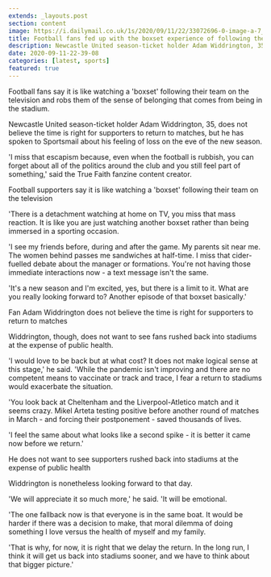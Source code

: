 ```yaml
---
extends: _layouts.post
section: content
image: https://i.dailymail.co.uk/1s/2020/09/11/22/33072696-0-image-a-7_1599859519620.jpg 
title: Football fans fed up with the boxset experience of following their teams on the television 
description: Newcastle United season-ticket holder Adam Widdrington, 35, does not believe the time is right for supporters to return to matches, but he has spoken to Sportsmail about his feeling of loss. 
date: 2020-09-11-22-39-08 
categories: [latest, sports] 
featured: true 
--- 
```

Football fans say it is like watching a 'boxset' following their team on the television and robs them of the sense of belonging that comes from being in the stadium.

Newcastle United season-ticket holder Adam Widdrington, 35, does not believe the time is right for supporters to return to matches, but he has spoken to Sportsmail about his feeling of loss on the eve of the new season.

'I miss that escapism because, even when the football is rubbish, you can forget about all of the politics around the club and you still feel part of something,' said the True Faith fanzine content creator.

Football supporters say it is like watching a 'boxset' following their team on the television

'There is a detachment watching at home on TV, you miss that mass reaction. It is like you are just watching another boxset rather than being immersed in a sporting occasion.

'I see my friends before, during and after the game. My parents sit near me. The women behind passes me sandwiches at half-time. I miss that cider-fuelled debate about the manager or formations. You're not having those immediate interactions now - a text message isn't the same.

'It's a new season and I'm excited, yes, but there is a limit to it. What are you really looking forward to? Another episode of that boxset basically.'

Fan Adam Widdrington does not believe the time is right for supporters to return to matches

Widdrington, though, does not want to see fans rushed back into stadiums at the expense of public health.

'I would love to be back but at what cost? It does not make logical sense at this stage,' he said. 'While the pandemic isn't improving and there are no competent means to vaccinate or track and trace, I fear a return to stadiums would exacerbate the situation.

'You look back at Cheltenham and the Liverpool-Atletico match and it seems crazy. Mikel Arteta testing positive before another round of matches in March - and forcing their postponement - saved thousands of lives.

'I feel the same about what looks like a second spike - it is better it came now before we return.'

He does not want to see supporters rushed back into stadiums at the expense of public health

Widdrington is nonetheless looking forward to that day.

'We will appreciate it so much more,' he said. 'It will be emotional.

'The one fallback now is that everyone is in the same boat. It would be harder if there was a decision to make, that moral dilemma of doing something I love versus the health of myself and my family.

'That is why, for now, it is right that we delay the return. In the long run, I think it will get us back into stadiums sooner, and we have to think about that bigger picture.'

